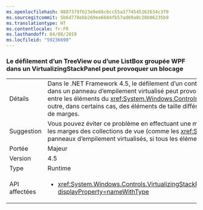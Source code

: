 ```yaml
---
ms.openlocfilehash: 0887379fb23e9e66c6cc55a3774545162634c3f0
ms.sourcegitcommit: 5b6d778ebb269ee6684fb57ad69a8c28b06235b9
ms.translationtype: HT
ms.contentlocale: fr-FR
ms.lasthandoff: 04/08/2019
ms.locfileid: "59236690"
---
```

### <a name="scrolling-a-wpf-treeview-or-grouped-listbox-in-a-virtualizingstackpanel-can-cause-a-hang"></a>Le défilement d’un TreeView ou d’une ListBox groupée WPF dans un VirtualizingStackPanel peut provoquer un blocage

|   |   |
|---|---|
|Détails|Dans le .NET Framework 4.5, le défilement d’un contrôle <xref:System.Windows.Controls.TreeView?displayProperty=name> WPF dans un panneau d’empilement virtualisé peut provoquer un blocage si la fenêtre d’affichage comporte des marges (par exemple entre les éléments du <xref:System.Windows.Controls.TreeView?displayProperty=name> ou sur un élément ItemsPresenter). En outre, dans certains cas, des éléments de taille différente dans une même vue peuvent causer une instabilité, même s’il n’y a pas de marges.|
|Suggestion|Vous pouvez éviter ce problème en effectuant une mise à niveau vers .NET Framework 4.5.1. Vous pouvez également supprimer les marges des collections de vue (comme les <xref:System.Windows.Controls.TreeView?displayProperty=name>s) dans les panneaux d’empilement virtualisés, si tous les éléments qu’ils contiennent sont de même taille.|
|Portée|Majeur|
|Version|4.5|
|Type|Runtime|
|API affectées|<ul><li><xref:System.Windows.Controls.VirtualizingStackPanel.SetIsVirtualizing(System.Windows.DependencyObject,System.Boolean)?displayProperty=nameWithType></li></ul>|

